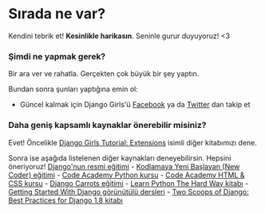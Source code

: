 # Sırada ne var?

Kendini tebrik et! **Kesinlikle harikasın**. Seninle gurur duyuyoruz! <3

### Şimdi ne yapmak gerek?

Bir ara ver ve rahatla. Gerçekten çok büyük bir şey yaptın.

Bundan sonra şunları yaptığına emin ol:

*   Güncel kalmak için Django Girls'ü [Facebook][1] ya da [Twitter][2] dan takip et

 [1]: http://facebook.com/djangogirls
 [2]: http://twitter.com/djangogirls

### Daha geniş kapsamlı kaynaklar önerebilir misiniz?

Evet! Öncelikle [Django Girls Tutorial: Extensions][3] isimli diğer kitabımızı dene.

 [3]: http://djangogirls.gitbooks.io/django-girls-tutorial-extensions/

Sonra ise aşağıda listelenen diğer kaynakları deneyebilirsin. Hepsini öneriyoruz! [Django'nun resmi eğitimi][4] - [Kodlamaya Yeni Başlayan (New Coder) eğitimi][5] - [Code Academy Python kursu][6] - [Code Academy HTML & CSS kursu][7] - [Django Carrots eğitimi][8] - [Learn Python The Hard Way kitabı][9] - [Getting Started With Django görünütülü dersleri][10] - [Two Scoops of Django: Best Practices for Django 1.8 kitabı][11]

 [4]: https://docs.djangoproject.com/en/1.8/intro/tutorial01/
 [5]: http://newcoder.io/tutorials/
 [6]: http://www.codecademy.com/en/tracks/python
 [7]: http://www.codecademy.com/tracks/web
 [8]: http://django.carrots.pl/en/
 [9]: http://learnpythonthehardway.org/book/
 [10]: http://gettingstartedwithdjango.com/
 [11]: http://twoscoopspress.com/products/two-scoops-of-django-1-8